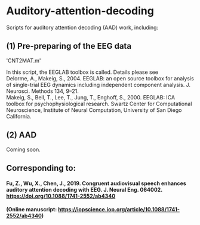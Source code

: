 # Auditory-attention-decoding
Scripts for auditory attention decoding (AAD) work, including:

## (1) Pre-preparing of the EEG data  
'CNT2MAT.m'

In this script, the EEGLAB toolbox is called. Details please see  
Delorme, A., Makeig, S., 2004. EEGLAB: an open source toolbox for analysis of single-trial EEG dynamics including independent component analysis. J. Neurosci. Methods 134, 9–21.  
Makeig, S., Bell, T., Lee, T., Jung, T., Enghoff, S., 2000. EEGLAB: ICA toolbox for psychophysiological research. Swartz Center for Computational Neuroscience, Institute of Neural Computation, University of San Diego California.

## (2) AAD  
Coming soon.  


## Corresponding to: 
#### Fu, Z., Wu, X., Chen, J., 2019. Congruent audiovisual speech enhances auditory attention decoding with EEG. J. Neural Eng. 064002. https://doi.org/10.1088/1741-2552/ab4340
#### (Online manuscript: https://iopscience.iop.org/article/10.1088/1741-2552/ab4340)
